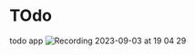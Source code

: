 # TOdo
todo app
![Recording 2023-09-03 at 19 04 29](https://github.com/faeghehmohammadian/TOdo/assets/59620602/42b6f9ce-4d2f-4bd8-8c24-9a4f578081ff)

